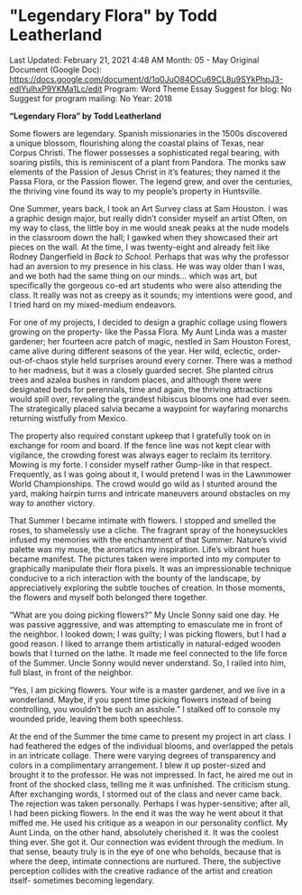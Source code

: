 # "Legendary Flora" by Todd Leatherland

Last Updated: February 21, 2021 4:48 AM
Month: 05 - May
Original Document (Google Doc): https://docs.google.com/document/d/1q0JuO84OCu69CL8u9SYkPhpJ3-edIYulhxP9YKMa1Lc/edit
Program: Word Theme Essay
Suggest for blog: No
Suggest for program mailing: No
Year: 2018

**“Legendary Flora” by Todd Leatherland**

Some flowers are legendary. Spanish missionaries in the 1500s discovered a unique blossom, flourishing along the coastal plains of Texas, near Corpus Christi. The flower possesses a sophisticated regal bearing, with soaring pistils, this is reminiscent of a plant from Pandora. The monks saw elements of the Passion of Jesus Christ in it’s features; they named it the Passa Flora, or the Passion flower. The legend grew, and over the centuries, the thriving vine found its way to my people’s property in Huntsville.

One Summer, years back, I took an Art Survey class at Sam Houston. I was a graphic design major, but really didn’t consider myself an artist Often, on my way to class, the little boy in me would sneak peaks at the nude models in the classroom down the hall; I gawked when they showcased their art pieces on the wall. At the time, I was twenty-eight and already felt like Rodney Dangerfield in *Back to School.* Perhaps that was why the professor had an aversion to my presence in his class. He was way older than I was, and we both had the same thing on our minds… which was art, but specifically the gorgeous co-ed art students who were also attending the class. It really was not as creepy as it sounds; my intentions were good, and I tried hard on my mixed-medium endeavors.

For one of my projects, I decided to design a graphic collage using flowers growing on the property- like the Passa Flora. My Aunt Linda was a master gardener; her fourteen acre patch of magic, nestled in Sam Houston Forest, came alive during different seasons of the year. Her wild, eclectic, order-out-of-chaos style held surprises around every corner. There was a method to her madness, but it was a closely guarded secret. She planted citrus trees and azalea bushes in random places, and although there were designated beds for perennials, time and again, the thriving attractions would spill over, revealing the grandest hibiscus blooms one had ever seen. The strategically placed salvia became a waypoint for wayfaring monarchs returning wistfully from Mexico.

The property also required constant upkeep that I gratefully took on in exchange for room and board. If the fence line was not kept clear with vigilance, the crowding forest was always eager to reclaim its territory. Mowing is my forte. I consider myself rather Gump-like in that respect. Frequently, as I was going about it, I would pretend I was in the Lawnmower World Championships. The crowd would go wild as I stunted around the yard, making hairpin turns and intricate maneuvers around obstacles on my way to another victory.

That Summer I became intimate with flowers. I stopped and smelled the roses, to shamelessly use a cliche. The fragrant spray of the honeysuckles infused my memories with the enchantment of that Summer. Nature’s vivid palette was my muse, the aromatics my inspiration. Life’s vibrant hues became manifest. The pictures taken were imported into my computer to graphically manipulate their flora pixels. It was an impressionable technique conducive to a rich interaction with the bounty of the landscape, by appreciatively exploring the subtle touches of creation. In those moments, the flowers and myself both belonged there together.

“What are you doing picking flowers?” My Uncle Sonny said one day. He was passive aggressive, and was attempting to emasculate me in front of the neighbor. I looked down; I was guilty; I was picking flowers, but I had a good reason. I liked to arrange them artistically in natural-edged wooden bowls that I turned on the lathe. It made me feel connected to the life force of the Summer. Uncle Sonny would never understand. So, I railed into him, full blast, in front of the neighbor.

“Yes, I am picking flowers. Your wife is a master gardener, and we live in a wonderland. Maybe, if you spent time picking flowers instead of being controlling, you wouldn’t be such an asshole.” I stalked off to console my wounded pride, leaving them both speechless.

At the end of the Summer the time came to present my project in art class. I had feathered the edges of the individual blooms, and overlapped the petals in an intricate collage. There were varying degrees of transparency and colors in a complimentary arrangement. I blew it up poster-sized and brought it to the professor. He was not impressed. In fact, he aired me out in front of the shocked class, telling me it was unfinished. The criticism stung. After exchanging words, I stormed out of the class and never came back. The rejection was taken personally. Perhaps I was hyper-sensitive; after all, I had been picking flowers. In the end it was the way he went about it that miffed me. He used his critique as a weapon in our personality conflict. My Aunt Linda, on the other hand, absolutely cherished it. It was the coolest thing ever. She got it. Our connection was evident through the medium. In that sense, beauty truly is in the eye of one who beholds, because that is where the deep, intimate connections are nurtured. There, the subjective perception collides with the creative radiance of the artist and creation itself- sometimes becoming legendary.